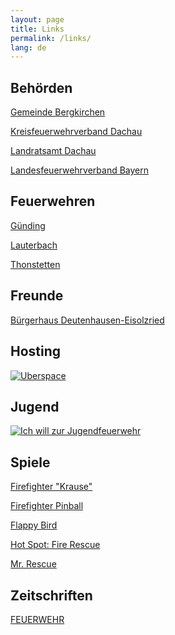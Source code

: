 ```yaml
---
layout: page
title: Links
permalink: /links/
lang: de
---
```


## Behörden

[Gemeinde Bergkirchen](http://www.bergkirchen.de/)

[Kreisfeuerwehrverband Dachau](http://kfv-dachau.de/)

[Landratsamt Dachau](http://www.landratsamt-dachau.de/)

[Landesfeuerwehrverband Bayern](http://www.lfv-bayern.de/)

## Feuerwehren

[Günding](http://feuerwehr-guending.de/)

[Lauterbach](http://fw-lauterbach.de/)

[Thonstetten](http://www.ff-thonstetten.de/)

## Freunde

[Bürgerhaus Deutenhausen-Eisolzried](http://www.buergerhaus-deutenhausen-eisolzried.de/)

## Hosting

<a href="https://uberspace.de/">
    <img class="lazy img-fluid" src="{% include helper/trans.html %}" data-src="/assets/images/links/uberspace.png" alt="Uberspace">
</a>

## Jugend

<a href="https://www.ich-will-zur-jugendfeuerwehr.de/">
    <img class="lazy img-fluid" src="{% include helper/trans.html %}" data-src="/assets/images/links/jugendfeuerwehr.png" alt="Ich will zur Jugendfeuerwehr">
</a>

## Spiele

[Firefighter "Krause"](http://firefighter.pixelactivity.de/)

[Firefighter Pinball](http://b10b.com/firefighterpinball/)

[Flappy Bird](https://chaping.github.io/game/flappy-bird/)

[Hot Spot: Fire Rescue](https://hotspot-boardgame.com/)

[Mr. Rescue](http://tangramgames.dk/games/mrrescue/)

## Zeitschriften

[FEUERWEHR](https://www.feuerwehr-ub.de/)
